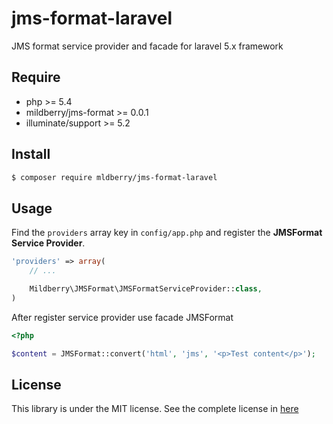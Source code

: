 # jms-format-laravel
JMS format service provider and facade for laravel 5.x framework

Require
-------

- php >= 5.4
- mildberry/jms-format >= 0.0.1
- illuminate/support  >= 5.2

Install
-------

``` bash
$ composer require mldberry/jms-format-laravel
```

Usage
-----

Find the `providers` array key in `config/app.php` and register the **JMSFormat Service Provider**.

``` php
'providers' => array(
    // ...

    Mildberry\JMSFormat\JMSFormatServiceProvider::class,
)
```

After register service provider use facade JMSFormat

``` php
<?php

$content = JMSFormat::convert('html', 'jms', '<p>Test content</p>');

```

License
-------
This library is under the MIT license. See the complete license in [here](https://github.com/mildberry/jms-format-laravel/blob/master/LICENSE)